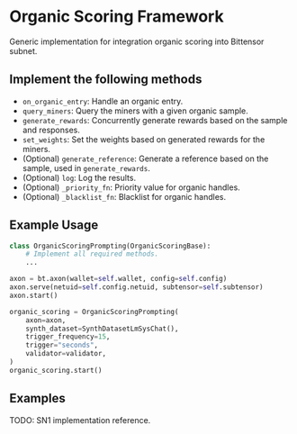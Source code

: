# Organic Scoring Framework

Generic implementation for integration organic scoring into Bittensor subnet.

## Implement the following methods
- `on_organic_entry`: Handle an organic entry.
- `query_miners`: Query the miners with a given organic sample.
- `generate_rewards`: Concurrently generate rewards based on the sample and responses.
- `set_weights`: Set the weights based on generated rewards for the miners.
- (Optional) `generate_reference`: Generate a reference based on the sample, used in `generate_rewards`.
- (Optional) `log`: Log the results.
- (Optional) `_priority_fn`: Priority value for organic handles.
- (Optional) `_blacklist_fn`: Blacklist for organic handles.


## Example Usage

```python
class OrganicScoringPrompting(OrganicScoringBase):
    # Implement all required methods.
    ...

axon = bt.axon(wallet=self.wallet, config=self.config)
axon.serve(netuid=self.config.netuid, subtensor=self.subtensor)
axon.start()

organic_scoring = OrganicScoringPrompting(
    axon=axon,
    synth_dataset=SynthDatasetLmSysChat(),
    trigger_frequency=15,
    trigger="seconds",
    validator=validator,
)
organic_scoring.start()
```


## Examples

TODO: SN1 implementation reference.


## 